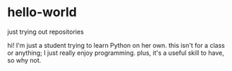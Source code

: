 # hello-world
just trying out repositories

hi! I'm just a student trying to learn Python on her own. this isn't for a class or anything; I just really enjoy programming. plus, it's a useful skill to have, so why not. 
